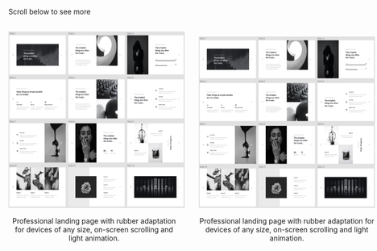 Scroll below to see more<br><br>
<div style="width: 750px;">
  <a style="display: inline-block; width: 350px; margin: 0px 24px 24px 0px;" href="https://brilliantic.github.io/CICLO/">
    <img src="https://github.com/brilliantic/Portfolio/blob/main/img_for_portfolio/preview_CICLO.png?raw=true" alt="CICLO image preview" width="350" height="350">
    <p style="display: inline-block; width: 340px; text-align: center;">
      Professional landing page with rubber adaptation for devices of any size, on-screen scrolling and light animation.
    </p>
  </a>
  <a style="display: inline-block; width: 350px;" href="https://brilliantic.github.io/CICLO/">
    <img src="https://github.com/brilliantic/Portfolio/blob/main/img_for_portfolio/preview_CICLO.png?raw=true" alt="CICLO image preview" width="350" height="340">
    <p style="display: inline-block; width: 350px; text-align: center;">
      Professional landing page with rubber adaptation for devices of any size, on-screen scrolling and light animation.
    </p>
  </a>
</div>
